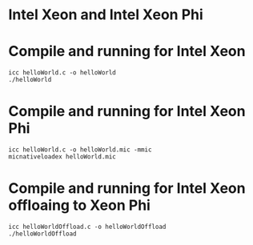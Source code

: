 # Intel Xeon and Intel Xeon Phi

# Compile and running for Intel Xeon

```
icc helloWorld.c -o helloWorld
./helloWorld
```

# Compile and running for Intel Xeon Phi

```
icc helloWorld.c -o helloWorld.mic -mmic
micnativeloadex helloWorld.mic
```

# Compile and running for Intel Xeon offloaing to Xeon Phi

```
icc helloWorldOffload.c -o helloWorldOffload
./helloWorldOffload
```

